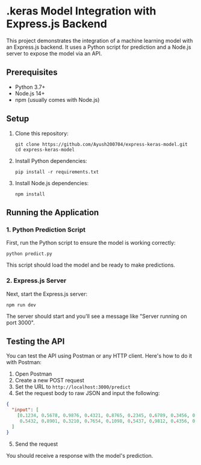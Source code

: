 # .keras Model Integration with Express.js Backend

This project demonstrates the integration of a machine learning model with an Express.js backend. It uses a Python script for prediction and a Node.js server to expose the model via an API.

## Prerequisites

- Python 3.7+
- Node.js 14+
- npm (usually comes with Node.js)

## Setup

1. Clone this repository:
   ```
   git clone https://github.com/Ayush200704/express-keras-model.git
   cd express-keras-model
   ```

2. Install Python dependencies:
   ```
   pip install -r requirements.txt
   ```

3. Install Node.js dependencies:
   ```
   npm install
   ```

## Running the Application

### 1. Python Prediction Script

First, run the Python script to ensure the model is working correctly:

```
python predict.py
```

This script should load the model and be ready to make predictions.

### 2. Express.js Server

Next, start the Express.js server:

```
npm run dev
```

The server should start and you'll see a message like "Server running on port 3000".

## Testing the API

You can test the API using Postman or any HTTP client. Here's how to do it with Postman:

1. Open Postman
2. Create a new POST request
3. Set the URL to `http://localhost:3000/predict` 
4. Set the request body to raw JSON and input the following:

```json
{
  "input": [
    [0.1234, 0.5678, 0.9876, 0.4321, 0.8765, 0.2345, 0.6789, 0.3456, 0.7890, 0.2109,
     0.5432, 0.8901, 0.3210, 0.7654, 0.1098, 0.5437, 0.9812, 0.4356, 0.8709, 0.2143]
  ]
}
```

5. Send the request

You should receive a response with the model's prediction.



